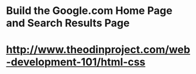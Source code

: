 # Build the Google.com Home Page and Search Results Page
# http://www.theodinproject.com/web-development-101/html-css
